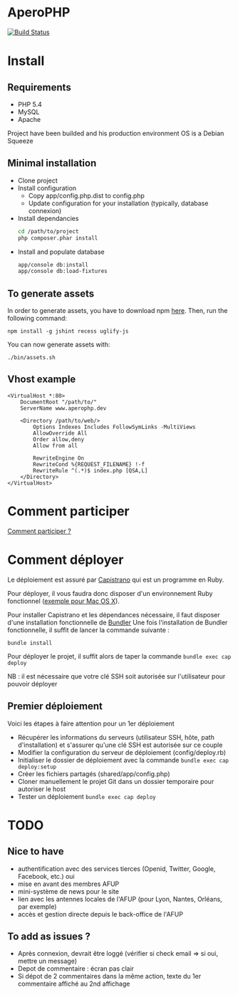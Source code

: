 AperoPHP
========

[![Build Status](https://secure.travis-ci.org/afup/aperophp.png?branch=master)](http://travis-ci.org/afup/aperophp)

Install
=======

Requirements
------------

* PHP 5.4
* MySQL
* Apache

Project have been builded and his production environment OS is a Debian Squeeze

Minimal installation
--------------------

* Clone project
* Install configuration
  * Copy app/config.php.dist to config.php
  * Update configuration for your installation (typically, database connexion)
* Install dependancies
    ```bash
    cd /path/to/project
    php composer.phar install
    ```
* Install and populate database
    ```bash
    app/console db:install
    app/console db:load-fixtures
    ```

To generate assets
------------------

In order to generate assets, you have to download npm [here](http://npmjs.org/ "npm official website").
Then, run the following command:

    npm install -g jshint recess uglify-js

You can now generate assets with:

    ./bin/assets.sh

Vhost example
-------------

    <VirtualHost *:80>
        DocumentRoot "/path/to/"
        ServerName www.aperophp.dev

        <Directory /path/to/web/>
            Options Indexes Includes FollowSymLinks -MultiViews
            AllowOverride All
            Order allow,deny
            Allow from all
 
            RewriteEngine On
            RewriteCond %{REQUEST_FILENAME} !-f
            RewriteRule ^(.*)$ index.php [QSA,L]    
        </Directory>
    </VirtualHost>

Comment participer
==================

[Comment participer ?](https://github.com/afup/aperophp/wiki/Comment-contribuer)

Comment déployer
================

Le déploiement est assuré par [Capistrano](https://github.com/capistrano/capistrano) qui est un programme en Ruby.

Pour déployer, il vous faudra donc disposer d'un environnement Ruby fonctionnel ([exemple pour Mac OS X](http://pym.me/posts/installer-et-configurer-un-environnement-de-developpement-ruby-sur-mac-os-x/)).

Pour installer Capistrano et les dépendances nécessaire, il faut disposer d'une installation fonctionnelle de [Bundler](http://bundler.io/)
Une fois l'installation de Bundler fonctionnelle, il suffit de lancer la commande suivante :

```
bundle install
```

Pour déployer le projet, il suffit alors de taper la commande `bundle exec cap deploy`

NB : il est nécessaire que votre clé SSH soit autorisée sur l'utilisateur pour pouvoir déployer

Premier déploiement
-------------------

Voici les étapes à faire attention pour un 1er déploiement

* Récupérer les informations du serveurs (utilisateur SSH, hôte, path d'installation) et s'assurer qu'une clé SSH est autorisée sur ce couple
* Modifier la configuration du serveur de déploiement (config/deploy.rb)
* Initialiser le dossier de déploiement avec la commande `bundle exec cap deploy:setup`
* Créer les fichiers partagés (shared/app/config.php)
* Cloner manuellement le projet Git dans un dossier temporaire pour autoriser le host
* Tester un déploiement `bundle exec cap deploy`

TODO
====

Nice to have
------------

* authentification avec des services tierces (Openid, Twitter, Google, Facebook, etc.) oui 
* mise en avant des membres AFUP
* mini-système de news pour le site
* lien avec les antennes locales de l'AFUP (pour Lyon, Nantes, Orléans, par exemple)
* accès et gestion directe depuis le back-office de l'AFUP

To add as issues ?
------------------

* Après connexion, devrait être loggé (vérifier si check email => si oui, mettre un message)
* Depot de commentaire : écran pas clair
* Si dépot de 2 commentaires dans la même action, texte du 1er commentaire affiché au 2nd affichage
